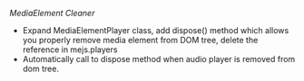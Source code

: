 _MediaElement Cleaner_
 * Expand MediaElementPlayer class, add dispose() method which allows you properly
 remove media element from DOM tree, delete the reference in mejs.players 
 * Automatically call to dispose method when audio player is removed from dom tree.